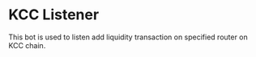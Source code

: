 # KCC Listener

This bot is used to listen add liquidity transaction on specified
router on KCC chain.
